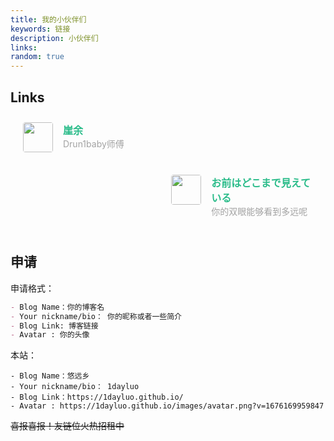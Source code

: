 ```yaml
---
title: 我的小伙伴们
keywords: 链接
description: 小伙伴们
links: 
random: true
---
```


## Links

<div class="post-body">
   <div id="links">
      <style>
         .links-content{
         margin-top:1rem;
         }
         .link-navigation::after {
         content: " ";
         display: block;
         clear: both;
         }
         .card {
         width: 45%;
         font-size: 1rem;
         padding: 10px 20px;
         border-radius: 4px;
         transition-duration: 0.15s;
         margin-bottom: 1rem;
         display:flex;
         }
         .card:nth-child(odd) {
         float: left;
         }
         .card:nth-child(even) {
         float: right;
         }
         .card:hover {
         transform: scale(1.1);
         box-shadow: 0 2px 6px 0 rgba(0, 0, 0, 0.12), 0 0 6px 0 rgba(0, 0, 0, 0.04);
         }
         .card a {
         border:none;
         }
         .card .ava {
         width: 3rem!important;
         height: 3rem!important;
         margin:0!important;
         margin-right: 1em!important;
         border-radius:4px;
         }
         .card .card-header {
         font-style: italic;
         overflow: hidden;
         width: 100%;
         }
         .card .card-header a {
         font-style: normal;
         color: #2bbc8a;
         font-weight: bold;
         text-decoration: none;
         }
         .card .card-header a:hover {
         color: #d480aa;
         text-decoration: none;
         }
         .card .card-header .info {
         font-style:normal;
         color:#a3a3a3;
         font-size:14px;
         min-width: 0;
         overflow: hidden;
         white-space: nowrap;
         }
      </style>
      <div class="links-content">
         <div class="link-navigation">
            <div class="card">
               <img class="ava" src="https://avatars.githubusercontent.com/u/75228348?v=4" />
               <div class="card-header">
                  <div>
                     <a href="https://drun1baby.github.io/">崖余</a>
                  </div>
                  <div class="info">Drun1baby师傅</div>
               </div>
            </div>
            <div class="card">
               <img class="ava" src="https://hotarugali.github.io/img/hotarugali.jpg" />
               <div class="card-header">
                  <div>
                     <a href="https://hotarugali.github.io/">お前はどこまで見えている</a>
                  </div>
                  <div class="info">你的双眼能够看到多远呢</div>
               </div>
            </div>
         </div>
      </div>
   </div>
</div>

## 申请

申请格式：

```md
- Blog Name：你的博客名
- Your nickname/bio： 你的昵称或者一些简介
- Blog Link: 博客链接
- Avatar : 你的头像
```

本站：

```
- Blog Name：悠远乡
- Your nickname/bio： 1dayluo
- Blog Link：https://1dayluo.github.io/
- Avatar : https://1dayluo.github.io/images/avatar.png?v=1676169959847
```

~~喜报喜报！友链位火热招租中~~
